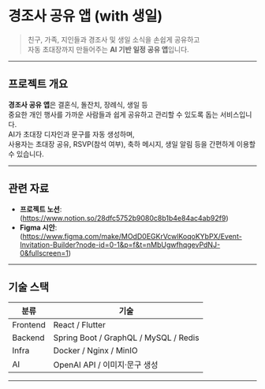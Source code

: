 # 경조사 공유 앱 (with 생일)

> 친구, 가족, 지인들과 경조사 및 생일 소식을 손쉽게 공유하고  
> 자동 초대장까지 만들어주는 **AI 기반 일정 공유 앱**입니다.

---

## 프로젝트 개요

**경조사 공유 앱**은 결혼식, 돌잔치, 장례식, 생일 등  
중요한 개인 행사를 가까운 사람들과 쉽게 공유하고 관리할 수 있도록 돕는 서비스입니다.  
AI가 초대장 디자인과 문구를 자동 생성하며,  
사용자는 초대장 공유, RSVP(참석 여부), 축하 메시지, 생일 알림 등을 간편하게 이용할 수 있습니다.

---

## 관련 자료

- **프로젝트 노션**: (https://www.notion.so/28dfc5752b9080c8b1b4e84ac4ab92f9)
- **Figma 시안**: (https://www.figma.com/make/MOdD0EGKrVcwlKoqoKYbPX/Event-Invitation-Builder?node-id=0-1&p=f&t=nMbUgwfhqgevPdNJ-0&fullscreen=1)

---

## 기술 스택

| 분류 | 기술 |
|------|------|
| Frontend | React / Flutter |
| Backend | Spring Boot / GraphQL / MySQL / Redis |
| Infra | Docker / Nginx / MinIO |
| AI | OpenAI API / 이미지·문구 생성 |

---
